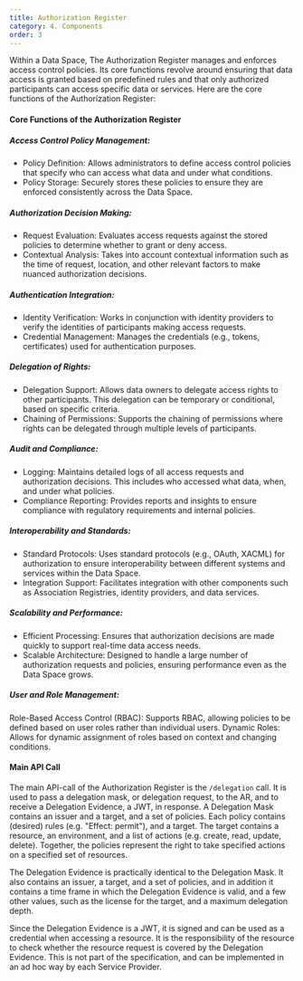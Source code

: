 ```yaml
---
title: Authorization Register
category: 4. Components
order: 3
---
```


Within a Data Space, The Authorization Register manages and enforces access control policies. Its core functions revolve around ensuring that data access is granted based on predefined rules and that only authorized participants can access specific data or services. Here are the core functions of the Authorization Register:

#### Core Functions of the Authorization Register


##### Access Control Policy Management:

- Policy Definition: Allows administrators to define access control policies that specify who can access what data and under what conditions.
- Policy Storage: Securely stores these policies to ensure they are enforced consistently across the Data Space.

##### Authorization Decision Making:

- Request Evaluation: Evaluates access requests against the stored policies to determine whether to grant or deny access.
- Contextual Analysis: Takes into account contextual information such as the time of request, location, and other relevant factors to make nuanced authorization decisions.

##### Authentication Integration:

- Identity Verification: Works in conjunction with identity providers to verify the identities of participants making access requests.
- Credential Management: Manages the credentials (e.g., tokens, certificates) used for authentication purposes.

##### Delegation of Rights:

- Delegation Support: Allows data owners to delegate access rights to other participants. This delegation can be temporary or conditional, based on specific criteria.
- Chaining of Permissions: Supports the chaining of permissions where rights can be delegated through multiple levels of participants.

##### Audit and Compliance:

- Logging: Maintains detailed logs of all access requests and authorization decisions. This includes who accessed what data, when, and under what policies.
- Compliance Reporting: Provides reports and insights to ensure compliance with regulatory requirements and internal policies.

##### Interoperability and Standards:

- Standard Protocols: Uses standard protocols (e.g., OAuth, XACML) for authorization to ensure interoperability between different systems and services within the Data Space.
- Integration Support: Facilitates integration with other components such as Association Registries, identity providers, and data services.

##### Scalability and Performance:

- Efficient Processing: Ensures that authorization decisions are made quickly to support real-time data access needs.
- Scalable Architecture: Designed to handle a large number of authorization requests and policies, ensuring performance even as the Data Space grows.

##### User and Role Management:

Role-Based Access Control (RBAC): Supports RBAC, allowing policies to be defined based on user roles rather than individual users.
Dynamic Roles: Allows for dynamic assignment of roles based on context and changing conditions.

#### Main API Call

The main API-call of the Authorization Register is the `/delegation` call. It is used to pass a delegation mask, or delegation request, to the AR, and to receive a Delegation Evidence, a JWT, in response. A Delegation Mask contains an issuer and a target, and a set of policies. Each policy contains (desired) rules (e.g. "Effect: permit"), and a target. The target contains a resource, an environment, and a list of actions (e.g. create, read, update, delete). Together, the policies represent the right to take specified actions on a specified set of resources.

The Delegation Evidence is practically identical to the Delegation Mask. It also contains an issuer, a target, and a set of policies, and in addition it contains a time frame in which the Delegation Evidence is valid, and a few other values, such as the license for the target, and a maximum delegation depth.

Since the Delegation Evidence is a JWT, it is signed and can be used as a credential when accessing a resource. It is the responsibility of the resource to check whether the resource request is covered by the Delegation Evidence. This is not part of the specification, and can be implemented in an ad hoc way by each Service Provider.
